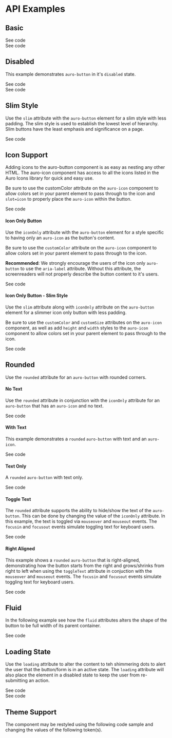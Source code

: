 <!-- AURO-GENERATED-CONTENT:START (FILE:src=./../api.md) -->
<!-- AURO-GENERATED-CONTENT:END -->

# API Examples

## Basic

<div class="exampleWrapper">
  <!-- AURO-GENERATED-CONTENT:START (FILE:src=./../../apiExamples/basic.html) -->
  <!-- AURO-GENERATED-CONTENT:END -->
</div>

<auro-accordion alignRight>
  <span slot="trigger">See code</span>

<!-- AURO-GENERATED-CONTENT:START (CODE:src=./../../apiExamples/basic.html) -->
<!-- AURO-GENERATED-CONTENT:END -->

</auro-accordion>

<div class="exampleWrapper--ondark">
  <!-- AURO-GENERATED-CONTENT:START (FILE:src=./../../apiExamples/onDark.html) -->
  <!-- AURO-GENERATED-CONTENT:END -->
</div>

<auro-accordion alignRight>
  <span slot="trigger">See code</span>

<!-- AURO-GENERATED-CONTENT:START (CODE:src=./../../apiExamples/onDark.html) -->
<!-- AURO-GENERATED-CONTENT:END -->

</auro-accordion>

## Disabled

This example demonstrates `auro-button` in it's `disabled` state.

<div class="exampleWrapper">
  <!-- AURO-GENERATED-CONTENT:START (FILE:src=./../../apiExamples/disabled.html) -->
  <!-- AURO-GENERATED-CONTENT:END -->
</div>

<auro-accordion alignRight>
  <span slot="trigger">See code</span>

<!-- AURO-GENERATED-CONTENT:START (CODE:src=./../../apiExamples/disabled.html) -->
<!-- AURO-GENERATED-CONTENT:END -->

</auro-accordion>

<div class="exampleWrapper--ondark">
  <!-- AURO-GENERATED-CONTENT:START (FILE:src=./../../apiExamples/disabledOnDark.html) -->
  <!-- AURO-GENERATED-CONTENT:END -->
</div>

<auro-accordion alignRight>
  <span slot="trigger">See code</span>

<!-- AURO-GENERATED-CONTENT:START (CODE:src=./../../apiExamples/disabledOnDark.html) -->
<!-- AURO-GENERATED-CONTENT:END -->

</auro-accordion>

## Slim Style

Use the `slim` attribute with the `auro-button` element for a slim style with less padding. The slim style is used to establish the lowest level of hierarchy. Slim buttons have the least emphasis and significance on a page.

<div class="exampleWrapper">
  <!-- AURO-GENERATED-CONTENT:START (FILE:src=./../../apiExamples/slim.html) -->
  <!-- AURO-GENERATED-CONTENT:END -->
</div>

<auro-accordion alignRight>
  <span slot="trigger">See code</span>

<!-- AURO-GENERATED-CONTENT:START (CODE:src=./../../apiExamples/slim.html) -->
<!-- AURO-GENERATED-CONTENT:END -->

</auro-accordion>

## Icon Support

Adding icons to the auro-button component is as easy as nesting any other HTML. The auro-icon component 
has access to all the icons listed in the Auro Icons library 
for quick and easy use.

Be sure to use the customColor attribute on the `auro-icon` component to allow colors set in your parent element to pass through to the icon and `slot=icon` to properly place the `auro-icon` within the button.

<div class="exampleWrapper">
  <!-- AURO-GENERATED-CONTENT:START (FILE:src=./../../apiExamples/icon.html) -->
  <!-- AURO-GENERATED-CONTENT:END -->
</div>

<auro-accordion alignRight>
  <span slot="trigger">See code</span>

<!-- AURO-GENERATED-CONTENT:START (CODE:src=./../../apiExamples/icon.html) -->
<!-- AURO-GENERATED-CONTENT:END -->

</auro-accordion>

#### Icon Only Button

Use the `iconOnly` attribute with the `auro-button` element for a style specific to having only an `auro-icon` as the button's content.

Be sure to use the `customColor` attribute on the `auro-icon` component to allow colors set in your parent element to pass through to the icon.

**Recommended**: We strongly encourage the users of the icon only `auro-button` to use the `aria-label` attribute. Without this attribute, the screenreaders will not properly describe the button content to it's users.


<div class="exampleWrapper">
  <!-- AURO-GENERATED-CONTENT:START (FILE:src=./../../apiExamples/iconOnly.html) -->
  <!-- AURO-GENERATED-CONTENT:END -->
</div>

<auro-accordion alignRight>
  <span slot="trigger">See code</span>

<!-- AURO-GENERATED-CONTENT:START (CODE:src=./../../apiExamples/iconOnly.html) -->
<!-- AURO-GENERATED-CONTENT:END -->

</auro-accordion>

#### Icon Only Button - Slim Style

Use the `slim` attribute along with `iconOnly` attribute on the `auro-button` element for a slimmer icon only button with less padding.

Be sure to use the `customColor` and `customSize` attributes on the `auro-icon` component, as well as add `height` and `width` styles to the `auro-icon` component to allow colors set in your parent element to pass through to the icon.

<div class="exampleWrapper">
  <!-- AURO-GENERATED-CONTENT:START (FILE:src=./../../apiExamples/iconOnlySlim.html) -->
  <!-- AURO-GENERATED-CONTENT:END -->
</div>

<auro-accordion alignRight>
  <span slot="trigger">See code</span>

<!-- AURO-GENERATED-CONTENT:START (CODE:src=./../../apiExamples/iconOnlySlim.html) -->
<!-- AURO-GENERATED-CONTENT:END -->

</auro-accordion>

## Rounded

Use the `rounded` attribute for an `auro-button` with rounded corners.

#### No Text

Use the `rounded` attribute in conjunction with the `iconOnly` attribute for an `auro-button` that has an `auro-icon` and no text.

<div class="exampleWrapper">
  <!-- AURO-GENERATED-CONTENT:START (FILE:src=./../../apiExamples/rounded.html) -->
  <!-- AURO-GENERATED-CONTENT:END -->
</div>

<auro-accordion alignRight>
  <span slot="trigger">See code</span>

<!-- AURO-GENERATED-CONTENT:START (CODE:src=./../../apiExamples/rounded.html) -->
<!-- AURO-GENERATED-CONTENT:END -->

</auro-accordion>

#### With Text

This example demonstrates a `rounded` `auro-button` with text and an `auro-icon`.

<div class="exampleWrapper">
  <!-- AURO-GENERATED-CONTENT:START (FILE:src=./../../apiExamples/roundedTextWithIcon.html) -->
  <!-- AURO-GENERATED-CONTENT:END -->
</div>

<auro-accordion alignRight>
  <span slot="trigger">See code</span>

<!-- AURO-GENERATED-CONTENT:START (CODE:src=./../../apiExamples/roundedTextWithIcon.html) -->
<!-- AURO-GENERATED-CONTENT:END -->

</auro-accordion>

#### Text Only

A `rounded` `auro-button` with text only.

<div class="exampleWrapper">
  <!-- AURO-GENERATED-CONTENT:START (FILE:src=./../../apiExamples/roundedTextOnly.html) -->
  <!-- AURO-GENERATED-CONTENT:END -->
</div>

<auro-accordion alignRight>
  <span slot="trigger">See code</span>

<!-- AURO-GENERATED-CONTENT:START (CODE:src=./../../apiExamples/roundedTextOnly.html) -->
<!-- AURO-GENERATED-CONTENT:END -->

</auro-accordion>

#### Toggle Text

The `rounded` attribute supports the ability to hide/show the text of the `auro-button`. This can be done by changing the value of the `iconOnly` attribute. In this example, the text is toggled via `mouseover` and `mouseout` events. The `focusin` and `focusout` events simulate toggling text for keyboard users.

<div class="exampleWrapper">
  <!-- AURO-GENERATED-CONTENT:START (FILE:src=./../../apiExamples/toggledText.html) -->
  <!-- AURO-GENERATED-CONTENT:END -->
</div>

<auro-accordion alignRight>
  <span slot="trigger">See code</span>

<!-- AURO-GENERATED-CONTENT:START (CODE:src=./../../apiExamples/toggledText.html) -->
<!-- AURO-GENERATED-CONTENT:END -->

<!-- AURO-GENERATED-CONTENT:START (CODE:src=./../../apiExamples/toggledText.js) -->
<!-- AURO-GENERATED-CONTENT:END -->

</auro-accordion>

#### Right Aligned

This example shows a `rounded` `auro-button` that is right-aligned, demonstrating how the button starts from the right and grows/shrinks from right to left when using the `toggleText` attribute in conjuction with the `mouseover` and `mouseout` events. The `focusin` and `focusout` events simulate toggling text for keyboard users.

<div class="exampleWrapper">
  <!-- AURO-GENERATED-CONTENT:START (FILE:src=./../../apiExamples/roundedRightAlign.html) -->
  <!-- AURO-GENERATED-CONTENT:END -->
</div>

<auro-accordion alignRight>
  <span slot="trigger">See code</span>

<!-- AURO-GENERATED-CONTENT:START (CODE:src=./../../apiExamples/roundedRightAlign.html) -->
<!-- AURO-GENERATED-CONTENT:END -->

<!-- AURO-GENERATED-CONTENT:START (CODE:src=./../../apiExamples/roundedRightAlign.js) -->
<!-- AURO-GENERATED-CONTENT:END -->

</auro-accordion>

## Fluid

In the following example see how the `fluid` attributes alters the shape of the button to be full width of its parent container.

<div class="exampleWrapper">
  <!-- AURO-GENERATED-CONTENT:START (FILE:src=./../../apiExamples/fluid.html) -->
  <!-- AURO-GENERATED-CONTENT:END -->
</div>

<auro-accordion alignRight>
  <span slot="trigger">See code</span>

<!-- AURO-GENERATED-CONTENT:START (CODE:src=./../../apiExamples/fluid.html) -->
<!-- AURO-GENERATED-CONTENT:END -->

</auro-accordion>

## Loading State

Use the `loading` attribute to alter the content to teh shimmering dots to alert the user that the button/form is in an active state. The `loading` attribute will also place the element in a disabled state to keep the user from re-submitting an action.

<div class="exampleWrapper">
  <!-- AURO-GENERATED-CONTENT:START (FILE:src=./../../apiExamples/loading.html) -->
  <!-- AURO-GENERATED-CONTENT:END -->
</div>

<auro-accordion alignRight>
  <span slot="trigger">See code</span>

<!-- AURO-GENERATED-CONTENT:START (CODE:src=./../../apiExamples/loading.html) -->
<!-- AURO-GENERATED-CONTENT:END -->

</auro-accordion>

<div class="exampleWrapper--ondark">
  <!-- AURO-GENERATED-CONTENT:START (FILE:src=./../../apiExamples/loadingOnDark.html) -->
  <!-- AURO-GENERATED-CONTENT:END -->
</div>

<auro-accordion alignRight>
  <span slot="trigger">See code</span>

<!-- AURO-GENERATED-CONTENT:START (CODE:src=./../../apiExamples/loadingOnDark.html) -->
<!-- AURO-GENERATED-CONTENT:END -->

</auro-accordion>

## Theme Support

The component may be restyled using the following code sample and changing the values of the following token(s).

<!-- AURO-GENERATED-CONTENT:START (CODE:src=./../../src/tokens.scss) -->
<!-- AURO-GENERATED-CONTENT:END -->
